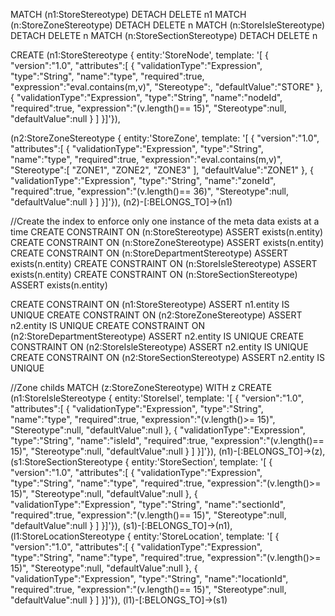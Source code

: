 
MATCH (n1:StoreStereotype) DETACH DELETE n1
MATCH (n:StoreZoneStereotype) DETACH DELETE n
MATCH (n:StoreIsleStereotype) DETACH DELETE n
MATCH (n:StoreSectionStereotype) DETACH DELETE n

CREATE (n1:StoreStereotype { entity:'StoreNode', template:  '[  {
                                          "version":"1.0",
                                          "attributes":[
                                        {
                                           "validationType":"Expression",
                                           "type":"String",
                                           "name":"type",
                                           "required":true,
                                           "expression":"eval.contains(m,v)",
                                           "Stereotype":,
                                           "defaultValue":"STORE"
                                         },
                                         {
                                           "validationType":"Expression",
                                           "type":"String",
                                           "name":"nodeId",
                                           "required":true,
                                           "expression":"(v.length()== 15)",
                                           "Stereotype":null,
                                           "defaultValue":null
                                         }
                                         ]
                                         }]'}),

 (n2:StoreZoneStereotype { entity:'StoreZone', template:  '[  {
                                          "version":"1.0",
                                          "attributes":[
                                        {
                                           "validationType":"Expression",
                                           "type":"String",
                                           "name":"type",
                                           "required":true,
                                           "expression":"eval.contains(m,v)",
                                           "Stereotype":[
                                                     "ZONE1",
                                                     "ZONE2",
                                                     "ZONE3"
                                                   ],
                                           "defaultValue":"ZONE1"
                                         },
                                         {
                                           "validationType":"Expression",
                                           "type":"String",
                                           "name":"zoneId",
                                           "required":true,
                                           "expression":"(v.length()== 36)",
                                           "Stereotype":null,
                                           "defaultValue":null
                                         }
                                         ]
                                         }]'}),
 (n2)-[:BELONGS_TO]->(n1)

//Create the index to enforce only one instance of the meta data exists at a time
CREATE CONSTRAINT ON (n:StoreStereotype) ASSERT exists(n.entity)
CREATE CONSTRAINT ON (n:StoreZoneStereotype) ASSERT exists(n.entity)
CREATE CONSTRAINT ON (n:StoreDepartmentStereotype) ASSERT exists(n.entity)
CREATE CONSTRAINT ON (n:StoreIsleStereotype) ASSERT exists(n.entity)
CREATE CONSTRAINT ON (n:StoreSectionStereotype) ASSERT exists(n.entity)

CREATE CONSTRAINT ON (n1:StoreStereotype) ASSERT n1.entity IS UNIQUE
CREATE CONSTRAINT ON (n2:StoreZoneStereotype) ASSERT n2.entity IS UNIQUE
CREATE CONSTRAINT ON (n2:StoreDepartmentStereotype) ASSERT n2.entity IS UNIQUE
CREATE CONSTRAINT ON (n2:StoreIsleStereotype) ASSERT n2.entity IS UNIQUE
CREATE CONSTRAINT ON (n2:StoreSectionStereotype) ASSERT n2.entity IS UNIQUE

//Zone childs
MATCH (z:StoreZoneStereotype)
WITH z
CREATE (n1:StoreIsleStereotype { entity:'StoreIsel', template:  '[  {
                                          "version":"1.0",
                                          "attributes":[
                                        {
                                           "validationType":"Expression",
                                           "type":"String",
                                           "name":"type",
                                           "required":true,
                                           "expression":"(v.length()>= 15)",
                                           "Stereotype":null,
                                           "defaultValue":null
                                         },
                                         {
                                           "validationType":"Expression",
                                           "type":"String",
                                           "name":"isleId",
                                           "required":true,
                                           "expression":"(v.length()== 15)",
                                           "Stereotype":null,
                                           "defaultValue":null
                                         }
                                         ]
                                         }]'}),
(n1)-[:BELONGS_TO]->(z),
(s1:StoreSectionStereotype { entity:'StoreSection', template:  '[  {
                                          "version":"1.0",
                                          "attributes":[
                                        {
                                           "validationType":"Expression",
                                           "type":"String",
                                           "name":"type",
                                           "required":true,
                                           "expression":"(v.length()>= 15)",
                                           "Stereotype":null,
                                           "defaultValue":null
                                         },
                                         {
                                           "validationType":"Expression",
                                           "type":"String",
                                           "name":"sectionId",
                                           "required":true,
                                           "expression":"(v.length()== 15)",
                                           "Stereotype":null,
                                           "defaultValue":null
                                         }
                                         ]
                                         }]'}),
(s1)-[:BELONGS_TO]->(n1),
(l1:StoreLocationStereotype { entity:'StoreLocation', template:  '[  {
                                        "version":"1.0",
                                        "attributes":[
                                      {
                                         "validationType":"Expression",
                                         "type":"String",
                                         "name":"type",
                                         "required":true,
                                         "expression":"(v.length()>= 15)",
                                         "Stereotype":null,
                                         "defaultValue":null
                                       },
                                       {
                                         "validationType":"Expression",
                                         "type":"String",
                                         "name":"locationId",
                                         "required":true,
                                         "expression":"(v.length()== 15)",
                                         "Stereotype":null,
                                         "defaultValue":null
                                       }
                                       ]
                                       }]'}),
(l1)-[:BELONGS_TO]->(s1)





